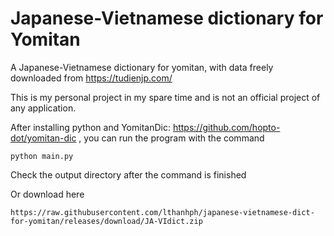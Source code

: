 # Japanese-Vietnamese dictionary for Yomitan

A Japanese-Vietnamese dictionary for yomitan, with data freely downloaded from https://tudienjp.com/

This is my personal project in my spare time and is not an official project of any application.

After installing python and YomitanDic: https://github.com/hopto-dot/yomitan-dic , you can run the program with the command
```
python main.py
```
Check the output directory after the command is finished

Or download here

```
https://raw.githubusercontent.com/lthanhph/japanese-vietnamese-dict-for-yomitan/releases/download/JA-VIdict.zip
```